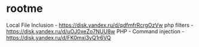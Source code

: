 # rootme
Local File Inclusion - https://disk.yandex.ru/d/qdfmfrRcrgOzVw
php filters - https://disk.yandex.ru/d/uOJ0xeZo7NUU8w
PHP - Command injection - https://disk.yandex.ru/d/FK0mxi3yQ1r6VQ
